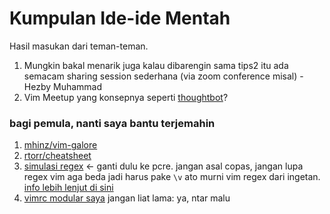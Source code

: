 # Kumpulan Ide-ide Mentah
Hasil masukan dari teman-teman.

1. Mungkin bakal menarik juga kalau dibarengin sama tips2 itu ada semacam sharing session sederhana (via zoom conference misal) - Hezby Muhammad
2. Vim Meetup yang konsepnya seperti [thoughtbot](https://www.youtube.com/playlist?list=PL8tzorAO7s0jy7DQ3Q0FwF3BnXGQnDirs)? 

### bagi pemula, nanti saya bantu terjemahin
1. [mhinz/vim-galore](//github.com/mhinz/vim-galore)
2. [rtorr/cheatsheet](//github.com/rtorr/vim-cheat-sheet)
3. [simulasi regex](//regexr.com) <- ganti dulu ke pcre. jangan asal copas, jangan lupa regex vim aga beda jadi harus pake `\v` ato murni vim regex dari ingetan. [info lebih lenjut di sini](//stackoverflow.com/questions/3864467/whats-the-difference-between-vim-regex-and-normal-regex)
4. [vimrc modular saya](//github.com/FONZACUS/miv) jangan liat lama: ya, ntar malu
